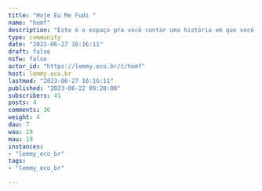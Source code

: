 ```yaml
---
title: "Hoje Eu Me Fudi " 
name: "hemf"
description: "Este é o espaço pra você contar uma história em que você se ferrou, pode ser de hoje, semana passada ou alguns anos atrás "
type: community
date: "2023-06-27 16:16:11"
draft: false
nsfw: false
actor_id: "https://lemmy.eco.br/c/hemf"
host: lemmy.eco.br
lastmod: "2023-06-27 16:16:11"
published: "2023-06-22 09:20:00"
subscribers: 41
posts: 4
comments: 36
weight: 4
dau: 7
wau: 19
mau: 19
instances:
- "lemmy_eco_br"
tags: 
- "lemmy_eco_br"

---
```

